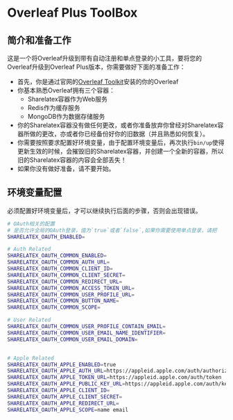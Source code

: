 # Overleaf Plus ToolBox
## 简介和准备工作
这是一个将Overleaf升级到带有自动注册和单点登录的小工具，要将您的Overleaf升级到Overleaf Plus版本，你需要做好下面的准备工作：
- 首先，你是通过官网的[Overleaf Toolkit](https://github.com/overleaf/toolkit/)安装的你的Overleaf
- 你基本熟悉Overleaf拥有三个容器：
    - Sharelatex容器作为Web服务
    - Redis作为缓存服务
    - MongoDB作为数据存储服务
- 你的Sharelatex容器没有做任何更改，或者你准备放弃你曾经对Sharelatex容器所做的更改，亦或者你已经备份好你的旧数据（并且熟悉如何恢复）。
- 你需要按照要求配置好环境变量，由于配置环境变量后，再次执行`bin/up`使得更新生效的时候，会摧毁旧的Sharelatex容器，并创建一个全新的容器，所以旧的Sharelatex容器的内容会全部丢失！
- 如果你没有做好准备，请不要开始。

## 环境变量配置
必须配置好环境变量后，才可以继续执行后面的步骤，否则会出现错误。
```bash
# OAuth相关的配置
# 是否允许全局的OAuth登录，值为`true`或者`false`,如果你需要使用单点登录，请把
SHARELATEX_OAUTH_ENABLED=

# Auth Related
SHARELATEX_OAUTH_COMMON_ENABLED=
SHARELATEX_OAUTH_COMMON_AUTH_URL=
SHARELATEX_OAUTH_COMMON_CLIENT_ID=
SHARELATEX_OAUTH_COMMON_CLIENT_SECRET=
SHARELATEX_OAUTH_COMMON_REDIRECT_URL=
SHARELATEX_OAUTH_COMMON_ACCESS_TOKEN_URL=
SHARELATEX_OAUTH_COMMON_USER_PROFILE_URL=
SHARELATEX_OAUTH_COMMON_BUTTON_NAME=
SHARELATEX_OAUTH_COMMON_SCOPE=

# User Related
SHARELATEX_OAUTH_COMMON_USER_PROFILE_CONTAIN_EMAIL=
SHARELATEX_OAUTH_COMMON_USER_EMAIL_NAME_IDENTIFIER=
SHARELATEX_OAUTH_COMMON_USER_EMAIL_DOMAIN=


# Apple Related 
SHARELATEX_OAUTH_APPLE_ENABLED=true
SHARELATEX_OAUTH_APPLE_AUTH_URL=https://appleid.apple.com/auth/authorize
SHARELATEX_OAUTH_APPLE_TOKEN_URL=https://appleid.apple.com/auth/token
SHARELATEX_OAUTH_APPLE_PUBLIC_KEY_URL=https://appleid.apple.com/auth/keys
SHARELATEX_OAUTH_APPLE_CLIENT_ID=
SHARELATEX_OAUTH_APPLE_CLIENT_SECRET=
SHARELATEX_OAUTH_APPLE_REDIRECT_URL=
SHARELATEX_OAUTH_APPLE_SCOPE=name email
```
